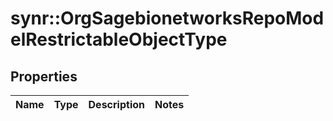# synr::OrgSagebionetworksRepoModelRestrictableObjectType


## Properties
Name | Type | Description | Notes
------------ | ------------- | ------------- | -------------


